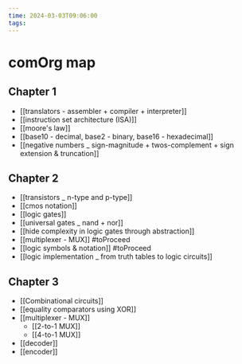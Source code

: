 ```yaml
---
time: 2024-03-03T09:06:00
tags:
---
```

# comOrg map
## Chapter 1
- [[translators - assembler + compiler + interpreter]]
- [[instruction set architecture (ISA)]]
- [[moore's law]]
- [[base10 - decimal, base2 - binary, base16 - hexadecimal]]
- [[negative numbers _ sign-magnitude + twos-complement + sign extension & truncation]]

## Chapter 2
- [[transistors _ n-type and p-type]]
- [[cmos notation]]
- [[logic gates]]
- [[universal gates _ nand + nor]]
- [[hide complexity in logic gates through abstraction]]
- [[multiplexer - MUX]] #toProceed 
- [[logic symbols & notation]] #toProceed 
- [[logic implementation _ from truth tables to logic circuits]]

## Chapter 3
- [[Combinational circuits]]
- [[equality comparators using XOR]]
- [[multiplexer - MUX]]
	- [[2-to-1 MUX]]
	- [[4-to-1 MUX]]
- [[decoder]]
- [[encoder]]